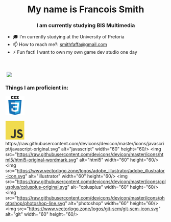 <h1 align="center">My name is Francois Smith</h1>
<h3 align="center">I am currently studying BIS Multimedia</h3>

- 🎓 I’m currently studying at the University of Pretoria
- 📫 How to reach me?: smithfaffa@gmail.com
- ⚡ Fun fact! I want to own my own game dev studio one day

<br/>

<p>&nbsp;<img align="center" src="https://github-readme-stats.vercel.app/api/top-langs?username=shadowslayerza&show_icons=true&theme=tokyonight&locale=en" /></p>

<h3 align="left">Things I am proficient in:</h3>
<p align="left">
  <img src="https://raw.githubusercontent.com/devicons/devicon/master/icons/css3/css3-original-wordmark.svg" alt="css3" width="60" height="60"/> 
</p>
<p>
  <img src="https://raw.githubusercontent.com/devicons/devicon/master/icons/javascript/javascript-original.svg" alt="javascript" width="60" height="60/> 
</p>
  
  <img src="https://raw.githubusercontent.com/devicons/devicon/master/icons/javascript/javascript-original.svg" alt="javascript" width="60" height="60/> 
  <img src="https://raw.githubusercontent.com/devicons/devicon/master/icons/html5/html5-original-wordmark.svg" alt="html5" width="60" height="60/> 
  <img src="https://www.vectorlogo.zone/logos/adobe_illustrator/adobe_illustrator-icon.svg" alt="illustrator" width="60" height="60/> 
  <img src="https://raw.githubusercontent.com/devicons/devicon/master/icons/cplusplus/cplusplus-original.svg" alt="cplusplus" width="60" height="60/> 
  <img src="https://raw.githubusercontent.com/devicons/devicon/master/icons/photoshop/photoshop-line.svg" alt="photoshop" width="60" height="60/> 
  <img src="https://www.vectorlogo.zone/logos/git-scm/git-scm-icon.svg" alt="git" width="60" height="60/>


<p><img align="left" src="https://github-readme-stats.vercel.app/api?username=ShadowSlayerZA></p>
